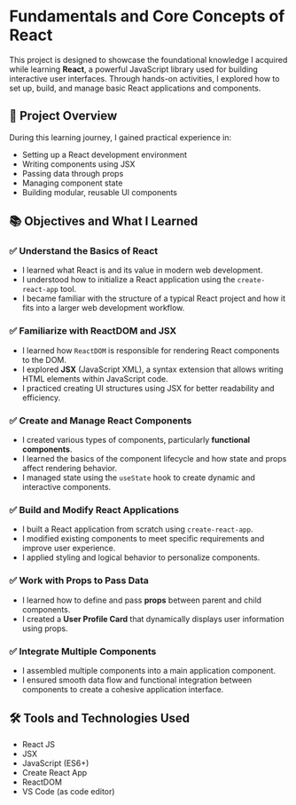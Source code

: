 # Fundamentals and Core Concepts of React

This project is designed to showcase the foundational knowledge I acquired while learning **React**, a powerful JavaScript library used for building interactive user interfaces. Through hands-on activities, I explored how to set up, build, and manage basic React applications and components. 

## 🚀 Project Overview

During this learning journey, I gained practical experience in:

- Setting up a React development environment
- Writing components using JSX
- Passing data through props
- Managing component state
- Building modular, reusable UI components

## 📚 Objectives and What I Learned

### ✅ Understand the Basics of React

- I learned what React is and its value in modern web development.
- I understood how to initialize a React application using the `create-react-app` tool.
- I became familiar with the structure of a typical React project and how it fits into a larger web development workflow.

### ✅ Familiarize with ReactDOM and JSX

- I learned how `ReactDOM` is responsible for rendering React components to the DOM.
- I explored **JSX** (JavaScript XML), a syntax extension that allows writing HTML elements within JavaScript code.
- I practiced creating UI structures using JSX for better readability and efficiency.

### ✅ Create and Manage React Components

- I created various types of components, particularly **functional components**.
- I learned the basics of the component lifecycle and how state and props affect rendering behavior.
- I managed state using the `useState` hook to create dynamic and interactive components.

### ✅ Build and Modify React Applications

- I built a React application from scratch using `create-react-app`.
- I modified existing components to meet specific requirements and improve user experience.
- I applied styling and logical behavior to personalize components.

### ✅ Work with Props to Pass Data

- I learned how to define and pass **props** between parent and child components.
- I created a **User Profile Card** that dynamically displays user information using props.

### ✅ Integrate Multiple Components

- I assembled multiple components into a main application component.
- I ensured smooth data flow and functional integration between components to create a cohesive application interface.

## 🛠️ Tools and Technologies Used

- React JS
- JSX
- JavaScript (ES6+)
- Create React App
- ReactDOM
- VS Code (as code editor)
